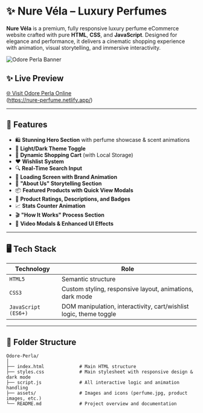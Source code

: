 # ✨ Nure Véla – Luxury Perfumes

**Nure Véla** is a premium, fully responsive luxury perfume eCommerce website crafted with pure **HTML**, **CSS**, and **JavaScript**. Designed for elegance and performance, it delivers a cinematic shopping experience with animation, visual storytelling, and immersive interactivity.

![Odore Perla Banner](./banner.png) <!-- optional, update this with a real banner image path -->

## ✨ Live Preview

[🌐 Visit Odore Perla Online]((https://nure-perfume.netlify.app/))  
(https://nure-perfume.netlify.app/)

---

## 🌟 Features

- 🛍️ **Stunning Hero Section** with perfume showcase & scent animations
- 🌙 **Light/Dark Theme Toggle**
- 🛒 **Dynamic Shopping Cart** (with Local Storage)
- ❤️ **Wishlist System**
- 🔍 **Real-Time Search Input**
- 💨 **Loading Screen with Brand Animation**
- 👑 **"About Us" Storytelling Section**
- 📦 **Featured Products with Quick View Modals**
- 🧾 **Product Ratings, Descriptions, and Badges**
- 📈 **Stats Counter Animation**
- 🎬 **"How It Works" Process Section**
- 🎥 **Video Modals & Enhanced UI Effects**

---

## 🖥️ Tech Stack

| Technology | Role |
|------------|------|
| `HTML5`    | Semantic structure |
| `CSS3`     | Custom styling, responsive layout, animations, dark mode |
| `JavaScript (ES6+)` | DOM manipulation, interactivity, cart/wishlist logic, theme toggle |

---

## 📂 Folder Structure

```plaintext
Odore-Perla/
│
├── index.html             # Main HTML structure
├── styles.css             # Main stylesheet with responsive design & dark mode
├── script.js              # All interactive logic and animation handling
├── assets/                # Images and icons (perfume.jpg, product images, etc.)
└── README.md              # Project overview and documentation
